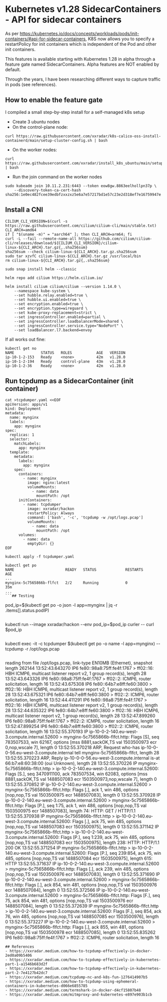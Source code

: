 # Kubernetes v1.28 SidecarContainers - API for sidecar containers
As per https://kubernetes.io/docs/concepts/workloads/pods/init-containers/#api-for-sidecar-containers, K8S now allows you to 
specify a restartPolicy for init containers which is independent of the Pod and other init containers.

This features is available starting with Kubernetes 1.28 in alpha through a feature gate named SidecarContainers.
Alpha features are NOT enabled by default.

Through the years, I have been researching different ways to capture traffic in pods (see references).

## How to enable the feature gate
I compiled a small step-by-step install for a self-managed k8s setup
- Create 3 ubuntu nodes
- On the control-plane node:
```
curl https://raw.githubusercontent.com/xxradar/k8s-calico-oss-install-containerd/main/setup-cluster-config.sh | bash
```
- On the worker nodes:
```
curl https://raw.githubusercontent.com/xxradar/install_k8s_ubuntu/main/setup_node_latest.sh | bash
```
- Run the join command on the worker nodes
```
sudo kubeadm join 10.11.2.231:6443 --token eow8gw.8863eelhollpn37p \
    --discovery-token-ca-cert-hash sha256:1e0ec482fcee39edbfzxxzxz5e6a7e57217bd1e57c23e2d318ef7e16759947e
```
## Install a CNI
```
CILIUM_CLI_VERSION=$(curl -s https://raw.githubusercontent.com/cilium/cilium-cli/main/stable.txt)
CLI_ARCH=amd64
if [ "$(uname -m)" = "aarch64" ]; then CLI_ARCH=arm64; fi
curl -L --fail --remote-name-all https://github.com/cilium/cilium-cli/releases/download/${CILIUM_CLI_VERSION}/cilium-linux-${CLI_ARCH}.tar.gz{,.sha256sum}
sha256sum --check cilium-linux-${CLI_ARCH}.tar.gz.sha256sum
sudo tar xzvfC cilium-linux-${CLI_ARCH}.tar.gz /usr/local/bin
rm cilium-linux-${CLI_ARCH}.tar.gz{,.sha256sum}
```
```
sudo snap install helm --classic

helm repo add cilium https://helm.cilium.io/

helm install cilium cilium/cilium --version 1.14.0 \
    --namespace kube-system \
    --set hubble.relay.enabled=true \
    --set hubble.ui.enabled=true \
    --set encryption.enabled=true \
    --set encryption.type=wireguard \
    --set kube-proxy-replacement=strict \
    --set ingressController.enabled=partial \
    --set ingressController.loadbalancerMode=shared \
    --set ingressController.service.type="NodePort" \
    --set loadBalancer.l7.backend=envoy
```
If all works out fine:
```
kubectl get no
NAME            STATUS   ROLES           AGE   VERSION
ip-10-1-2-153   Ready    <none>          42m   v1.28.0
ip-10-1-2-194   Ready    control-plane   43m   v1.28.0
ip-10-1-2-36    Ready    <none>          42m   v1.28.0
```
## Run tcpdump as a SidecarContainer (init container)
```
cat >tcpdumper.yaml <<EOF
apiVersion: apps/v1
kind: Deployment
metadata:
  name: mynginx
  labels:
    app: mynginx
spec:
  replicas: 1
  selector:
    matchLabels:
      app: mynginx
  template:
    metadata:
      labels:
        app: mynginx
    spec:
      containers:
        - name: mynginx
          image: nginx:latest
          volumeMounts:
            - name: data
              mountPath: /opt
      initContainers:
        - name: tcpdumper
          image: xxradar/hackon
          restartPolicy: Always
          command: ['bash', '-c', 'tcpdump -w /opt/logs.pcap']
          volumeMounts:
            - name: data
              mountPath: /opt
      volumes:
        - name: data
          emptyDir: {}
EOF
```
```
kubectl apply -f tcpdumper.yaml
```
```
kubectl get po
NAME                       READY   STATUS             RESTARTS      AGE
...
mynginx-5c7565866b-flfct   2/2     Running            0             35m
...
```## Testing
```
pod_ip=$(kubectl get po -o json  -l app=mynginx | jq -r .items[].status.podIP)
```
```
kubectl run --image xxradar/hackon --env pod_ip=$pod_ip curler -- curl $pod_ip
```
```
kubectl exec -it -c tcpdumper $(kubectl get po -o name -l app=mynginx) -- tcpdump -r /opt/logs.pcap
```
```
reading from file /opt/logs.pcap, link-type EN10MB (Ethernet), snapshot length 262144
13:52:43.643270 IP6 fe80::98a8:75ff:fe4f:1767 > ff02::16: HBH ICMP6, multicast listener report v2, 1 group record(s), length 28
13:52:43.643326 IP6 fe80::98a8:75ff:fe4f:1767 > ff02::2: ICMP6, router solicitation, length 16
13:52:43.675308 IP6 fe80::64b7:e8ff:fe60:3800 > ff02::16: HBH ICMP6, multicast listener report v2, 1 group record(s), length 28
13:52:43.675321 IP6 fe80::64b7:e8ff:fe60:3800 > ff02::2: ICMP6, router solicitation, length 16
13:52:44.411291 IP6 fe80::98a8:75ff:fe4f:1767 > ff02::16: HBH ICMP6, multicast listener report v2, 1 group record(s), length 28
13:52:44.635322 IP6 fe80::64b7:e8ff:fe60:3800 > ff02::16: HBH ICMP6, multicast listener report v2, 1 group record(s), length 28
13:52:47.899260 IP6 fe80::98a8:75ff:fe4f:1767 > ff02::2: ICMP6, router solicitation, length 16
13:52:47.899254 IP6 fe80::64b7:e8ff:fe60:3800 > ff02::2: ICMP6, router solicitation, length 16
13:52:55.370193 IP ip-10-0-2-140.eu-west-3.compute.internal.52600 > mynginx-5c7565866b-flfct.http: Flags [S], seq 783507533, win 62167, options [mss 8881,sackOK,TS val 1503500973 ecr 0,nop,wscale 7], length 0
13:52:55.370218 ARP, Request who-has ip-10-0-0-56.eu-west-3.compute.internal tell mynginx-5c7565866b-flfct, length 28
13:52:55.370223 ARP, Reply ip-10-0-0-56.eu-west-3.compute.internal is-at 66:b7:e8:60:38:00 (oui Unknown), length 28
13:52:55.370226 IP mynginx-5c7565866b-flfct.http > ip-10-0-2-140.eu-west-3.compute.internal.52600: Flags [S.], seq 3470911100, ack 783507534, win 62083, options [mss 8881,sackOK,TS val 1488507083 ecr 1503500973,nop,wscale 7], length 0
13:52:55.370852 IP ip-10-0-2-140.eu-west-3.compute.internal.52600 > mynginx-5c7565866b-flfct.http: Flags [.], ack 1, win 486, options [nop,nop,TS val 1503500975 ecr 1488507083], length 0
13:52:55.370928 IP ip-10-0-2-140.eu-west-3.compute.internal.52600 > mynginx-5c7565866b-flfct.http: Flags [P.], seq 1:75, ack 1, win 486, options [nop,nop,TS val 1503500975 ecr 1488507083], length 74: HTTP: GET / HTTP/1.1
13:52:55.370938 IP mynginx-5c7565866b-flfct.http > ip-10-0-2-140.eu-west-3.compute.internal.52600: Flags [.], ack 75, win 485, options [nop,nop,TS val 1488507083 ecr 1503500975], length 0
13:52:55.371142 IP mynginx-5c7565866b-flfct.http > ip-10-0-2-140.eu-west-3.compute.internal.52600: Flags [P.], seq 1:239, ack 75, win 485, options [nop,nop,TS val 1488507083 ecr 1503500975], length 238: HTTP: HTTP/1.1 200 OK
13:52:55.371254 IP mynginx-5c7565866b-flfct.http > ip-10-0-2-140.eu-west-3.compute.internal.52600: Flags [P.], seq 239:854, ack 75, win 485, options [nop,nop,TS val 1488507084 ecr 1503500975], length 615: HTTP
13:52:55.371637 IP ip-10-0-2-140.eu-west-3.compute.internal.52600 > mynginx-5c7565866b-flfct.http: Flags [.], ack 239, win 485, options [nop,nop,TS val 1503500976 ecr 1488507083], length 0
13:52:55.371690 IP ip-10-0-2-140.eu-west-3.compute.internal.52600 > mynginx-5c7565866b-flfct.http: Flags [.], ack 854, win 481, options [nop,nop,TS val 1503500976 ecr 1488507084], length 0
13:52:55.372566 IP ip-10-0-2-140.eu-west-3.compute.internal.52600 > mynginx-5c7565866b-flfct.http: Flags [F.], seq 75, ack 854, win 481, options [nop,nop,TS val 1503500976 ecr 1488507084], length 0
13:52:55.372639 IP mynginx-5c7565866b-flfct.http > ip-10-0-2-140.eu-west-3.compute.internal.52600: Flags [F.], seq 854, ack 76, win 485, options [nop,nop,TS val 1488507085 ecr 1503500976], length 0
13:52:55.373227 IP ip-10-0-2-140.eu-west-3.compute.internal.52600 > mynginx-5c7565866b-flfct.http: Flags [.], ack 855, win 481, options [nop,nop,TS val 1503500978 ecr 1488507085], length 0
13:52:55.835262 IP6 fe80::98a8:75ff:fe4f:1767 > ff02::2: ICMP6, router solicitation, length 16
```
## References
- https://xxradar.medium.com/how-to-tcpdump-effectively-in-docker-2ed0a09b5406
- https://xxradar.medium.com/how-to-tcpdump-effectively-in-kubernetes-part-1-a1546b683d2f
- https://xxradar.medium.com/how-to-tcpdump-effectively-in-kubernetes-part-2-7e4127b42dc7
- https://xxradar.medium.com/tcpdump-nc-and-k8s-fun-1276414907b5
- https://xxradar.medium.com/how-to-tcpdump-using-ephemeral-containers-in-kubernetes-d066e6855785
- https://xxradar.medium.com/termshark-in-docker-d4cf15807b48
- https://xxradar.medium.com/mitmproxy-and-kubernetes-e897e903b1cb
